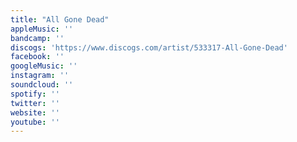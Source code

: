 ```yaml
---
title: "All Gone Dead"
appleMusic: ''
bandcamp: ''
discogs: 'https://www.discogs.com/artist/533317-All-Gone-Dead'
facebook: ''
googleMusic: ''
instagram: ''
soundcloud: ''
spotify: ''
twitter: ''
website: ''
youtube: ''
---
```

